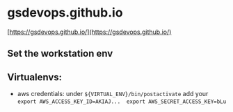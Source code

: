 
# gsdevops.github.io
[https://gsdevops.github.io/](https://gsdevops.github.io/)

## Set the workstation env


## Virtualenvs:

* aws credentials:
under `${VIRTUAL_ENV}/bin/postactivate`   add your `export AWS_ACCESS_KEY_ID=AKIAJ...  export AWS_SECRET_ACCESS_KEY=bLu`



